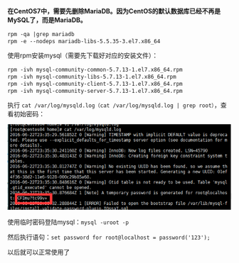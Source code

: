 **在CentOS7中，需要先删除MariaDB。因为CentOS的默认数据库已经不再是MySQL了，而是MariaDB。**

```shell
rpm -qa |grep mariadb
rpm -e --nodeps mariadb-libs-5.5.35-3.el7.x86_64
```

使用rpm安装mysql（需要先下载好对应的安装文件）：

```shell
rpm -ivh mysql-community-common-5.7.13-1.el7.x86_64.rpm
rpm -ivh mysql-community-libs-5.7.13-1.el7.x86_64.rpm
rpm -ivh mysql-community-client-5.7.13-1.el7.x86_64.rpm
rpm -ivh mysql-community-server-5.7.13-1.el7.x86_64.rpm
```

执行 `cat /var/log/mysqld.log（cat /var/log/mysqld.log | grep root）`，查看初始密码：

![查看mysql初始密码](images/查看mysql初始密码.png)

使用临时密码登陆mysql：`mysql -uroot -p`

然后执行语句：`set password for root@localhost = password('123');`

以后就可以正常使用了
